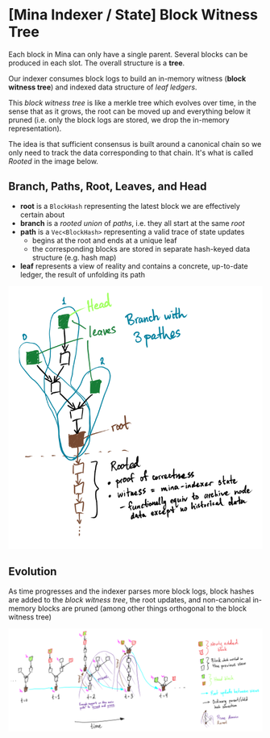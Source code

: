 # [Mina Indexer / State] Block Witness Tree

Each block in Mina can only have a single parent. Several blocks can be produced in each slot. The overall structure is a **tree**.

Our indexer consumes block logs to build an in-memory witness (**block witness tree**) and indexed data structure of *leaf ledgers*.

This *block witness tree* is like a merkle tree which evolves over time, in the sense that as it grows, the root can be moved up and everything below it pruned (i.e. only the block logs are stored, we drop the in-memory representation).

The idea is that sufficient consensus is built around a canonical chain so we only need to track the data corresponding to that chain. It's what is called *Rooted* in the image below.

## Branch, Paths, Root, Leaves, and Head

- **root** is a `BlockHash` representing the latest block we are effectively certain about
- **branch** is a *rooted union* of *paths*, i.e. they all start at the same *root*
- **path** is a `Vec<BlockHash>` representing a valid trace of state updates
  - begins at the root and ends at a unique leaf
  - the corresponding blocks are stored in separate hash-keyed data structure (e.g. hash map)
- **leaf** represents a view of reality and contains a concrete, up-to-date ledger, the result of unfolding its path

![](./block_witness_tree-zoom_in.png)

## Evolution

As time progresses and the indexer parses more block logs, block hashes are added to the *block witness tree*, the root updates, and non-canonical in-memory blocks are pruned (among other things orthogonal to the block witness tree)

![](./block_witness_tree-branch_evolution.png)
